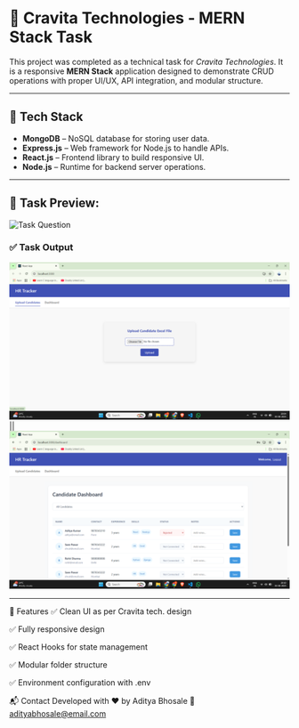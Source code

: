 # 💼 Cravita Technologies - MERN Stack Task

This project was completed as a technical task for *Cravita Technologies*. It is a responsive **MERN Stack** application designed to demonstrate CRUD operations with proper UI/UX, API integration, and modular structure.

---

## 🔧 Tech Stack

- **MongoDB** – NoSQL database for storing user data.
- **Express.js** – Web framework for Node.js to handle APIs.
- **React.js** – Frontend library to build responsive UI.
- **Node.js** – Runtime for backend server operations.

---

## 📸 Task Preview:
![Task Question](Task.png)

### ✅ Task Output
![Task Output](output.png)||![Task Output](output2.png)


---
🧩 Features
✅ Clean UI as per Cravita tech. design

✅ Fully responsive design

✅ React Hooks for state management

✅ Modular folder structure

✅ Environment configuration with .env

📬 Contact
Developed with ❤️ by Aditya Bhosale
📧 adityabhosale@email.com



